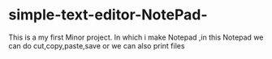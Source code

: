 # simple-text-editor-NotePad-
This is a my first Minor project. In which i make Notepad ,in this Notepad we can do cut,copy,paste,save or we can also print files
